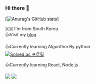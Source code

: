 ### Hi there 👋

[![Anurag's GitHub stats](https://github-readme-stats.vercel.app/api?username=koreanddinghwan)]

🇰🇷 I'm from South Korea.  
👍Visit my [blog](https://koreanddinghwan.github.io/). 


👍Currently learning Algorithm By python  
[![Solved.ac
프로필](http://mazassumnida.wtf/api/v2/generate_badge?boj=rkdaudghks99)](https://solved.ac/rkdaudghks99)

👍Currently learning React, Node.js
 
<!-- https://simpleicons.org/  -->
<!-- <img src="https://img.shields.io/badge/기술이름-색상번호?style=for-the-badge&logo=아이콘이름&logoColor=white">  -->
 <img src="https://img.shields.io/badge/PYTHON-3776AB?style=for-the-badge&logo=python&logoColor=white">
 <img src="https://img.shields.io/badge/REACT-61DAFB?style=for-the-badge&logo=react&logoColor=white">


